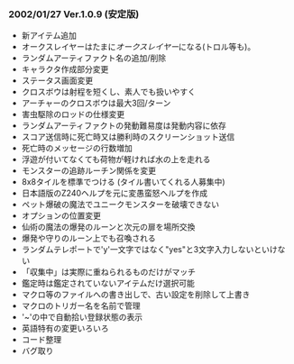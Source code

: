 
### 2002/01/27 Ver.1.0.9 (安定版)

 - 新アイテム追加
 - オークスレイヤーはたまに*オークスレイヤー*になる(トロル等も)。
 - ランダムアーティファクト名の追加/削除
 - キャラクタ作成部分変更
 - ステータス画面変更
 - クロスボウは射程を短くし、素人でも扱いやすく
 - アーチャーのクロスボウは最大3回/ターン
 - 害虫駆除のロッドの仕様変更
 - ランダムアーティファクトの発動難易度は発動内容に依存
 - スコア送信時に死亡時又は勝利時のスクリーンショット送信
 - 死亡時のメッセージの行数増加
 - 浮遊が付いてなくても荷物が軽ければ水の上を走れる
 - モンスターの追跡ルーチン関係を変更
 - 8x8タイルを標準でつける (タイル書いてくれる人募集中)
 - 日本語版のZ240ヘルプを元に変愚蛮怒ヘルプを作成
 - ペット爆破の魔法でユニークモンスターを破壊できない
 - オプションの位置変更
 - 仙術の魔法の爆発のルーンと次元の扉を場所交換
 - 爆発や守りのルーン上でも召喚される
 - ランダムテレポートで'y'一文字ではなく"yes"と3文字入力しないといけない
 - 「収集中」は実際に重ねられるものだけがマッチ
 - 鑑定時は鑑定されていないアイテムだけ選択可能
 - マクロ等のファイルへの書き出しで、古い設定を削除して上書き
 - マクロのトリガー名を名前で管理
 - '~'の中で自動拾い登録状態の表示
 - 英語特有の変更いろいろ
 - コード整理
 - バグ取り

